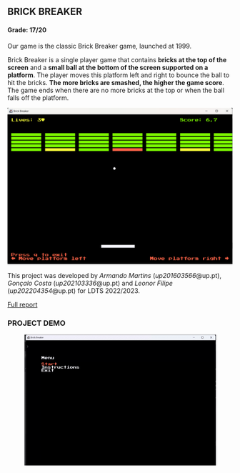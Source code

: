 ## BRICK BREAKER
#### Grade: 17/20

Our game is the classic Brick Breaker game, launched at 1999.

Brick Breaker is a single player game that contains **bricks at the top of the screen** and a **small ball at the bottom of the screen supported on a platform**.
The player moves this platform left and right to bounce the ball to hit the bricks.
**The more bricks are smashed, the higher the game score**.
The game ends when there are no more bricks at the top or when the ball falls off the platform.

<p align="center">
    <img src="./docs/resources/game.png"/>
</p>

This project was developed by *Armando Martins* (*up201603566*@up.pt), *Gonçalo Costa* (*up202103336*@up.pt) and
*Leonor Filipe* (*up202204354*@up.pt) for LDTS 2022/2023.

[Full report](https://github.com/leonor-f/LDTS_BrickBreaker/blob/master/docs/README.md)


### PROJECT DEMO

<p align="center">
    <img src="./docs/resources/gameplay.gif"/>
</p>
